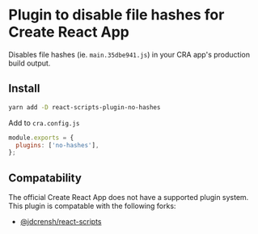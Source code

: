 # Plugin to disable file hashes for Create React App

Disables file hashes (ie. `main.35dbe941.js`) in your CRA app's production build output.

## Install

```bash
yarn add -D react-scripts-plugin-no-hashes
```

Add to `cra.config.js`

```js
module.exports = {
  plugins: ['no-hashes'],
};
```

## Compatability

The official Create React App does not have a supported plugin system.
This plugin is compatable with the following forks:

- [@jdcrensh/react-scripts](https://www.npmjs.com/package/@jdcrensh/react-scripts)

